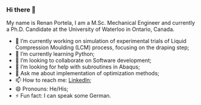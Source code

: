 ### Hi there 👋

My name is Renan Portela, I am a M.Sc. Mechanical Engineer and currently a Ph.D. Candidate at the University of Waterloo in Ontario, Canada.

- 🔭 I’m currently working on simulation of experimental trials of Liquid Compression Moulding (LCM) process, focusing on the draping step;
- 🌱 I’m currently learning Python;
- 👯 I’m looking to collaborate on Software development;
- 🤔 I’m looking for help with subroutines in Abaqus;
- 💬 Ask me about implementation of optimization methods;
- 📫 How to reach me: [LinkedIn](www.linkedin.com/in/renan-miranda-portela-215b7940);
- 😄 Pronouns: He/His;
- ⚡ Fun fact: I can speak some German.
